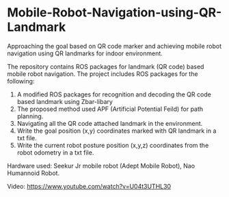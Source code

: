 # Mobile-Robot-Navigation-using-QR-Landmark

Approaching the goal based on QR code marker and achieving mobile robot navigation using QR landmarks for indoor environment.

The repository contains ROS packages for landmark (QR code) based mobile robot navigation. The project includes ROS packages for the following:

1. A modified ROS packages for recognition and decoding the QR code based landmark using Zbar-libary 
2. The proposed method used APF (Artificial Potential Feild) for path planning.
3. Navigating all the QR code attached landmark in the environment.
4. Write the goal position (x,y) coordinates marked with QR landmark in a txt file.
5. Write the current robot posture position (x,y,z) coordinates from the robot odometry in a txt file.

Hardware used: Seekur Jr mobile robot (Adept Mobile Robot), Nao Humannoid Robot.

Video: https://www.youtube.com/watch?v=U04t3UTHL30
